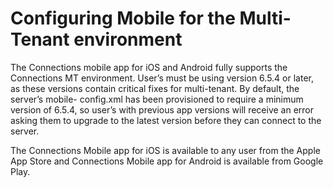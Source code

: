 <?xml version="1.0" encoding="UTF-8"?>
<!DOCTYPE task PUBLIC "-//OASIS//DTD DITA Task//EN" "task.dtd">

# Configuring Mobile for the Multi-Tenant environment
The Connections mobile app for iOS and Android fully supports the Connections MT environment. User’s must be using version 6.5.4 or later, as these versions contain critical fixes for multi-tenant. By default, the server’s mobile- config.xml has been provisioned to require a minimum version of 6.5.4, so user’s with previous app versions will receive an error asking them to upgrade to the latest version before they can connect to the server.

The Connections Mobile app for iOS is available to any user from the Apple App Store and Connections Mobile app for Android is available from Google Play.
<?tm 1541016643182 1 HCL Connections ?>

